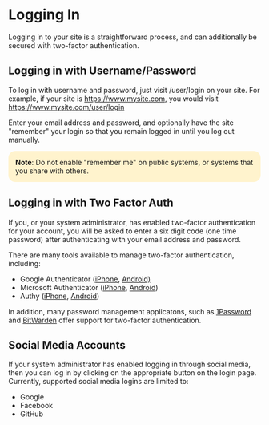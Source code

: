 # Logging In

Logging in to your site is a straightforward process, and can additionally be secured with two-factor authentication.


## Logging in with Username/Password

To log in with username and password, just visit /user/login on your site. For example, if your site is https://www.mysite.com,
you would visit https://www.mysite.com/user/login

Enter your email address and password, and optionally have the site "remember" your login so that you remain logged in until
you log out manually.

<div style="background: #fff3cd; padding: 1em; border-radius: 1em; text-align: left; font-weight: normal;">
	<b>Note</b>: Do not enable "remember me" on public systems, or systems that you share with others.
</div>

## Logging in with Two Factor Auth

If you, or your system administrator, has enabled two-factor authentication for your account, you will be asked to enter
a six digit code (one time password) after authenticating with your email address and password.

There are many tools available to manage two-factor authentication, including:

* Google Authenticator ([iPhone](https://apps.apple.com/in/app/google-authenticator/id388497605), [Android)](https://play.google.com/store/apps/details?id=com.google.android.apps.authenticator2&hl=en_IN)
* Microsoft Authenticator ([iPhone](https://apps.apple.com/us/app/microsoft-authenticator/id983156458), [Android](https://play.google.com/store/apps/details?id=com.azure.authenticator&hl=en_IN))
* Authy ([iPhone](https://apps.apple.com/in/app/authy/id494168017), [Android](https://play.google.com/store/apps/details?id=com.authy.authy&hl=en_IN))

In addition, many password management applicatons, such as [1Password](https://1password.com/) and [BitWarden](https://bitwarden.com/) offer support for two-factor authentication.

## Social Media Accounts

If your system administrator has enabled logging in through social media, then you can log in by clicking on the appropriate button
on the login page. Currently, supported social media logins are limited to:

* Google
* Facebook
* GitHub
